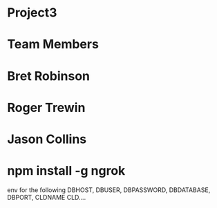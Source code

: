 # Project3

# Team Members
# Bret Robinson
# Roger Trewin
# Jason Collins

# npm install -g ngrok
env for the following
DBHOST,
DBUSER,
DBPASSWORD,
DBDATABASE,
DBPORT,
CLDNAME
CLD....
